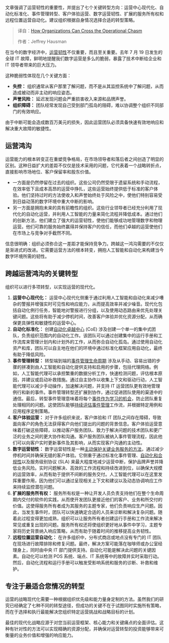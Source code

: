 
<!--
title: 企业如何跨越运营鸿沟
cover: https://cdn.thenewstack.io/media/2025/06/a7231d42-tightrope.jpg
summary: 文章强调了运营韧性的重要性，并提出了七个关键转型方向：运营中心现代化、自动化标准化、事件管理转型、客户体验运营、数字运营韧性、扩展的服务所有权和远程位置运营自动化。建议组织根据自身情况选择合适的转型策略。
-->

文章强调了运营韧性的重要性，并提出了七个关键转型方向：运营中心现代化、自动化标准化、事件管理转型、客户体验运营、数字运营韧性、扩展的服务所有权和远程位置运营自动化。建议组织根据自身情况选择合适的转型策略。

> 译自：[How Organizations Can Cross the Operational Chasm](https://thenewstack.io/how-organizations-can-cross-the-operational-chasm/)
> 
> 作者：Jeffrey Hausman

在当今的数字经济中，[运营韧性](https://thenewstack.io/what-is-operational-resilience/)不仅重要，而且至关重要。去年 7 月 19 日发生的全球 IT 故障，鲜明地提醒我们数字运营是多么的脆弱，暴露了技术中断给企业和 IT 领导者带来的巨大压力。

这种脆弱性体现在几个关键方面：

* **失控：** 组织通常从客户那里了解问题，而不是从其监控系统中了解问题，从而造成被动而非主动的响应姿态。
* **声誉风险：** 延迟发现问题会严重损害收入来源和品牌声誉。
* **组织障碍：** 团队经常发现自己受到部门孤岛的阻碍，难以协调整个组织不同部门的有效响应。

由于中断可能会造成数百万美元的损失，因此运营团队必须具备快速有效地响应和解决重大故障的敏捷性。

## 运营鸿沟

运营能力的根本转变正在重塑竞争格局，在市场领导者和落后者之间创造了明显的区别。这种日益扩大的差距不仅仅是技术采用的问题，它代表着一个战略转折点，直接影响市场地位、客户保留率和股东价值。

* 一方面是仍然停留在过去的组织。这些公司仍然受限于遗留系统和手动流程，在效率低下且成本高昂的运营中挣扎，这些运营始终提供低于标准的客户体验。他们坚持过时的方法使收入和声誉始终处于风险之中，使他们特别容易受到日益动荡的数字环境中重大中断的影响。
* 另一方面是拥抱未来的具有前瞻性的组织。这些行业领导者已经充分利用了现代化的自动化运营，并利用人工智能的力量来简化流程并降低成本。通过他们的创新方法，他们建立了强大的运营韧性，使他们能够成功地管理数字和物理运营。他们可靠的服务始终赢得并保持客户的信任，而他们卓越的运营使他们在市场上与竞争对手截然不同。

信息很明确：组织必须弥合这一差距才能保持竞争力。跨越这一鸿沟需要的不仅仅是渐进式的改进。它需要运营方法的根本转变，拥抱人工智能和自动化来构建当今数字环境所需的韧性。

## 跨越运营鸿沟的关键转型

组织可以进行多项转型，以实现运营的现代化。

1. **运营中心现代化：** 运营中心现代化侧重于通过利用人工智能和自动化来减少嘈杂的警报并增强实时可见性和响应能力，从而提高效率并减少噪音。现代化包括自动化例行任务，智能地对警报进行分组，以及使用动态路由来优先处理关键问题。这些将有助于减少停机时间，改善客户体验并优化资源分配，从而确保更具弹性和敏捷性的运营中心。
2. **自动化标准化：** 创建[自动化卓越中心](https://thenewstack.io/a-starters-framework-for-an-automation-center-of-excellence/) (CoE) 涉及创建一个单一的集中式团队，负责组织范围内的自动化工作。该团队可以通过创建集中的运行手册和工作流库来管理计划内和计划外的工作，从而弥合自动化孤岛。通过使用自动化资产和库，团队可以自主地在他们的环境中通过标准化框架应用自动化，最终有助于降低风险。
3. **事件管理转型：** 转型端到端的[事件管理生命周期](https://thenewstack.io/best-practices-for-mastering-the-incident-life-cycle/) 涉及从手动、容易出错的步骤的拼凑到由人工智能和自动化提供支持和启用的步骤，包括代理网络。例如，人工智能代理可以承担繁重的数据分析工作，快速检测问题，评估根本原因，并建议或启动补救措施。通过自主协作以收集上下文和驱动行动，人工智能代理可以减少手动操作，加速解决问题，并支持 IT 运营团队更有效地管理例行和新的事件。事件管理转型还扩展到协作，通过促进团队使用的渠道中的通信。最后，转型事件管理意味着将每个[事件作为学习的机会](https://thenewstack.io/3-strategies-to-turn-incidents-into-learning-opportunities/)，防止团队重复处理相同的问题。这使团队能够[持续评估事件管理](https://thenewstack.io/what-can-incident-teams-learn-from-crisis-management/)工作流，并根据特定用例和应用程序定制策略。
4. **客户体验运营：** 对于许多组织来说，客户体验和 IT 团队之间存在障碍，导致面向客户的角色无法获得客户向他们提出的问题的背景信息。客户体验运营意味着打破这些障碍，以推动客户服务团队、致力于解决问题的技术团队和更广泛的业务之间的更大协作和沟通。客户服务团队被纳入事件管理流程，因此他们可以向客户实时更新事件及其影响，从而实现客户沟通的主动性。
5. **数字运营韧性：** 数字运营韧性是一种[主动保护关键业务服务的方法](https://thenewstack.io/compliance-without-chaos-build-resilient-digital-operations/)，通过减少停机时间并确保无缝的客户体验。它侧重于通过标准化事件管理、[自动化和合规性](https://thenewstack.io/want-to-mitigate-risk-invest-in-automation/)以及服务级别协议 (SLA) 来最大程度地减少运营中断，保护品牌声誉并降低业务风险。实时问题解决、高效的工作流程和持续改进到位，以确保大规模的运营效率，从而有助于提供不间断的服务交付。人工智能代理可以在这里发挥重要作用，因为他们可以通过呈现相关上下文和建议以及动态协调响应工作来持续监控潜在问题。
6. **扩展的服务所有权：** 服务所有权是一种让开发人员负责支持他们在整个生命周期内交付的软件的实践，从而使开发团队更接近他们的客户、业务和所交付的价值。这使得服务所有者成为其服务的主题专家，他们负责响应生产问题。因此，当发生事件时，团队可以快速确定合适的人员来诊断和解决复杂问题。随着此过程变得更加成熟，组织可以让服务所有者创建运行手册和工作流来解决常见或重复出现的问题。服务所有权还将使组织更好地从事件中学习，主题专家将历史背景纳入响应策略，从而有助于随着时间的推移提高业务韧性。
7. **远程位置运营自动化：** 在许多组织中，分布式商店或地点没有专门的 IT 团队在现场进行故障排除和修复问题。最终，解决方案可能落在咖啡师或办公室经理身上，同时由中央 IT 部门提供支持。自动化可能是解决此问题的关键因素。自动化可以检测 POS 系统、端点、IT 系统等中的故障并实时采取行动。然后，自动化流程和运行手册可以触发受影响系统和服务的诊断、补救和维护。

## 专注于最适合您情况的转型

运营的战略现代化需要一种根据组织优先级和能力量身定制的方法。虽然我们的研究已经确定了七种不同的转型途径，但成功的关键不在于试图同时实施所有策略，而在于选择和执行最能解决您组织特定运营挑战和战略目标的计划。

最佳的现代化战略应源于对您当前运营框架、核心能力和关键痛点的全面评估。这种有针对性的方法可以实现精确的资源分配，并确保对运营转型的投资能够带来可衡量的业务价值和增强的响应能力。